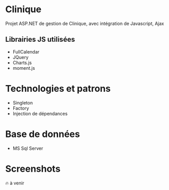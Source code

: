 # Clinique

Projet ASP.NET de gestion de Clinique, avec intégration de Javascript, Ajax

## Librairies JS utilisées
* FullCalendar
* JQuery
* Charts.js
* moment.js

# Technologies et patrons
* Singleton
* Factory
* Injection de dépendances

# Base de données
* MS Sql Server

# Screenshots
:fire: à venir
